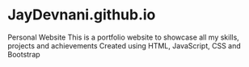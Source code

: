 # JayDevnani.github.io
Personal Website
This is a portfolio website to showcase all my skills, projects and achievements
Created using HTML, JavaScript, CSS and Bootstrap
